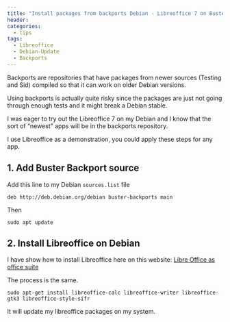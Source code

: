 ```yaml
---
title: "Install packages from backports Debian - Libreoffice 7 on Buster"
header:
categories:
  - tips
tags:
  - Libreoffice
  - Debian-Update
  - Backports
---
```

Backports are repositories that have packages from newer sources (Testing and Sid) compiled so that it can work on older Debian versions.

Using backports is actually quite risky since the packages are just not going through enough tests and it might break a Debian stable.
 
I was eager to try out the Libreoffice 7 on my Debian and I know that the sort of “newest" apps will be in the backports repository.

I use Libreoffice as a demonstration, you could apply these steps for any app.

## 1. Add Buster Backport source

Add this line to my Debian `sources.list` file
```shell
deb http://deb.debian.org/debian buster-backports main
```
Then
```shell
sudo apt update
```
## 2. Install Libreoffice on Debian

I have show how to install Libreoffice here on this website: [Libre Office as office suite](https://www.ubuntuopenbox.com/lessons/m53-office-apps-for-ubuntu-openbox/#1-libreoffice-as-office-suite)

The process is the same.
```shell
sudo apt-get install libreoffice-calc libreoffice-writer libreoffice-gtk3 libreoffice-style-sifr
```
It will update my libreoffice packages on my system. 
